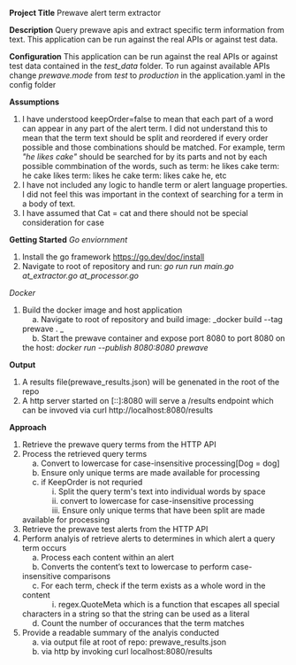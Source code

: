 **Project Title**
Prewave alert term extractor

**Description**
Query prewave apis and extract specific term information from text. This application can be run against the real APIs or against test data. 

**Configuration**
This application can be run against the real APIs or against test data contained in the _test_data_ folder. To run against available 
APIs change  _prewave.mode_ from _test_ to _production_ in the application.yaml in the config folder

**Assumptions**
1. I have understood keepOrder=false to mean that each part of a word can appear in any part of the alert term. I did not understand this to mean that the term text should be split and reordered if every order possible and those combinations should be matched. For example, term _"he likes cake"_ should be searched for by its parts and not by each possible commbination of the words, such as
     term: he likes cake
     term: he cake likes
     term: likes he cake
     term: likes cake he, etc
2. I have not included any logic to handle term or alert language properties. I did not feel this was important in the context of searching for a term in a body of text.      
3. I have assumed that Cat = cat and there should not be special consideration for case 

**Getting Started**
*Go enviornment*
1. Install the go framework https://go.dev/doc/install  
2. Navigate to root of repository and run: _go run run main.go at_extractor.go at_processor.go_  

*Docker*
1. Build the docker image and host application  
   &emsp; a. Navigate to root of repository and build image: _docker build --tag prewave .  _  
   &emsp; b. Start the prewave container and expose port 8080 to port 8080 on the host: _docker run --publish 8080:8080 prewave_  

**Output**
1. A results file(prewave_results.json) will be genenated in the root of the repo
2. A http server started on [::]:8080 will serve a /results endpoint which can be invoved via  curl http://localhost:8080/results

**Approach**
1. Retrieve the prewave query terms from the HTTP API
2. Process the retrieved query terms   
   &emsp; a. Convert to lowercase for case-insensitive processing[Dog = dog]  
   &emsp; b. Ensure only unique terms are made available for processing    
   &emsp; c. if KeepOrder is not requried   
      &emsp; &emsp; &emsp; i. Split the query term's text into individual words by space  
      &emsp; &emsp; &emsp; ii. convert to lowercase for case-insensitive processing  
      &emsp; &emsp; &emsp; iii. Ensure only unique terms that have been split are made available for processing  	  
3. Retrieve the prewave test alerts from the HTTP API  
4. Perform analyis of retrieve alerts to determines in which alert a query term occurs  
   &emsp; a. Process each content within an alert  
   &emsp; b. Converts the content’s text to lowercase to perform case-insensitive comparisons  
   &emsp; c. For each term, check if the term exists as a whole word in the content    
      &emsp; &emsp; &emsp; i. regex.QuoteMeta which is a function that escapes all special characters in a string so that the string can be used as a literal  
   &emsp; d. Count the number of occurances that the term matches 
6. Provide a readable summary of the analyis conducted  
   &emsp; a. via output file at root of repo: prewave_results.json  
   &emsp; b. via http by invoking curl localhost:8080/results  




